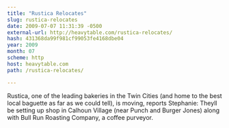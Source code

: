```yaml
---
title: "Rustica Relocates"
slug: rustica-relocates
date: 2009-07-07 11:31:39 -0500
external-url: http://heavytable.com/rustica-relocates/
hash: 431368da99f981cf99053fe4168dbe04
year: 2009
month: 07
scheme: http
host: heavytable.com
path: /rustica-relocates/

---
```


Rustica, one of the leading bakeries in the Twin Cities (and home to the best local baguette as far as we could tell), is moving, reports Stephanie: Theyll be setting up shop in Calhoun Village (near Punch and Burger Jones) along with Bull Run Roasting Company, a coffee purveyor.
